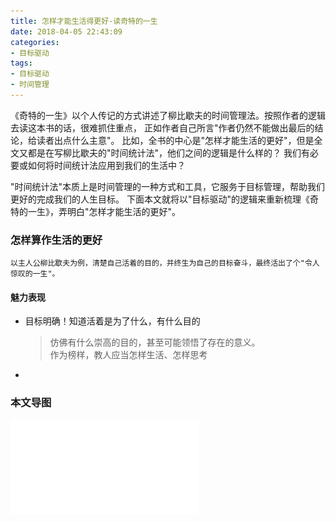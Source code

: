 ```yaml
---
title: 怎样才能生活得更好-读奇特的一生
date: 2018-04-05 22:43:09
categories: 
- 目标驱动
tags:
- 目标驱动
- 时间管理
---
```


《奇特的一生》以个人传记的方式讲述了柳比歇夫的时间管理法。按照作者的逻辑去读这本书的话，很难抓住重点，
正如作者自己所言"作者仍然不能做出最后的结论，给读者出点什么主意"。
比如，全书的中心是"怎样才能生活的更好"，但是全文又都是在写柳比歇夫的"时间统计法"，他们之间的逻辑是什么样的？
我们有必要或如何将时间统计法应用到我们的生活中？

"时间统计法"本质上是时间管理的一种方式和工具，它服务于目标管理，帮助我们更好的完成我们的人生目标。
下面本文就将以"目标驱动"的逻辑来重新梳理《奇特的一生》，弄明白"怎样才能生活的更好"。

### 怎样算作生活的更好
    以主人公柳比歇夫为例，清楚自己活着的目的，并终生为自己的目标奋斗，最终活出了个"令人惊叹的一生"。
 #### 魅力表现
 > 
 * 目标明确！知道活着是为了什么，有什么目的
    > 仿佛有什么崇高的目的，甚至可能领悟了存在的意义。   
    作为榜样，教人应当怎样生活、怎样思考
 * 

### 本文导图
![奇特的一生](/images/怎样才能生活得更好.pdf)
